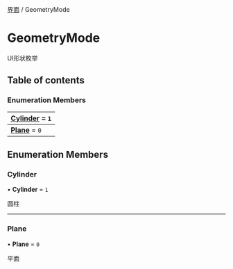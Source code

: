 [界面](../groups/界面.界面.md) / GeometryMode

# GeometryMode <Badge type="tip" text="Enumeration" /> <Score text="GeometryMode" />

UI形状枚举

## Table of contents

### Enumeration Members <Score text="Enumeration" /> 
| **[Cylinder](mw.GeometryMode.md#cylinder)** = ``1``  |
| :----- |
| **[Plane](mw.GeometryMode.md#plane)** = ``0`` |

## Enumeration Members

### Cylinder <Score text="Cylinder" /> 

• **Cylinder** = ``1``

圆柱

___

### Plane <Score text="Plane" /> 

• **Plane** = ``0``

平面
